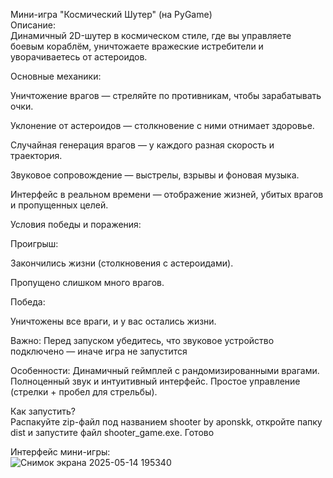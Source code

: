 
 Мини-игра "Космический Шутер" (на PyGame)  
Описание:  
Динамичный 2D-шутер в космическом стиле, где вы управляете боевым кораблём, уничтожаете вражеские истребители и уворачиваетесь от астероидов.  
  
 Основные механики:  
  
Уничтожение врагов — стреляйте по противникам, чтобы зарабатывать очки.  
  
Уклонение от астероидов — столкновение с ними отнимает здоровье.  
  
Случайная генерация врагов — у каждого разная скорость и траектория.  
  
Звуковое сопровождение — выстрелы, взрывы и фоновая музыка.  
  
Интерфейс в реальном времени — отображение жизней, убитых врагов и пропущенных целей.  
  
  Условия победы и поражения:  
  
Проигрыш:  
  
Закончились жизни (столкновения с астероидами).  
  
Пропущено слишком много врагов.  
  
Победа:  

Уничтожены все враги, и у вас остались жизни.

 Важно:
Перед запуском убедитесь, что звуковое устройство подключено — иначе игра не запустится 

 Особенности:
 Динамичный геймплей с рандомизированными врагами.
 Полноценный звук и интуитивный интерфейс.
 Простое управление (стрелки + пробел для стрельбы).
  
Как запустить?  
Распакуйте zip-файл под названием shooter by aponskk, откройте папку dist и запустите файл shooter_game.exe. Готово  

Интерфейс мини-игры:  
![Снимок экрана 2025-05-14 195340](https://github.com/user-attachments/assets/dea49e4e-18fb-411a-ac61-a2403526eb75)  

